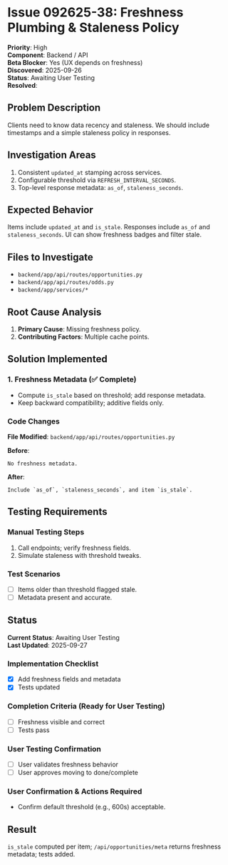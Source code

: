 # Issue 092625-38: Freshness Plumbing & Staleness Policy

**Priority**: High  
**Component**: Backend / API  
**Beta Blocker**: Yes (UX depends on freshness)  
**Discovered**: 2025-09-26  
**Status**: Awaiting User Testing  
**Resolved**: 

## Problem Description

Clients need to know data recency and staleness. We should include timestamps and a simple staleness policy in responses.

## Investigation Areas

1. Consistent `updated_at` stamping across services.  
2. Configurable threshold via `REFRESH_INTERVAL_SECONDS`.  
3. Top-level response metadata: `as_of`, `staleness_seconds`.

## Expected Behavior

Items include `updated_at` and `is_stale`. Responses include `as_of` and `staleness_seconds`. UI can show freshness badges and filter stale.

## Files to Investigate

- `backend/app/api/routes/opportunities.py`  
- `backend/app/api/routes/odds.py`  
- `backend/app/services/*`

## Root Cause Analysis

1. **Primary Cause**: Missing freshness policy.  
2. **Contributing Factors**: Multiple cache points.

## Solution Implemented

### 1. Freshness Metadata (✅ Complete)
- Compute `is_stale` based on threshold; add response metadata.  
- Keep backward compatibility; additive fields only.

### Code Changes

**File Modified**: `backend/app/api/routes/opportunities.py`

**Before**:
```text
No freshness metadata.
```

**After**:
```text
Include `as_of`, `staleness_seconds`, and item `is_stale`.
```

## Testing Requirements

### Manual Testing Steps
1. Call endpoints; verify freshness fields.  
2. Simulate staleness with threshold tweaks.

### Test Scenarios
- [ ] Items older than threshold flagged stale.  
- [ ] Metadata present and accurate.

## Status

**Current Status**: Awaiting User Testing  
**Last Updated**: 2025-09-27

### Implementation Checklist
- [x] Add freshness fields and metadata  
- [x] Tests updated

### Completion Criteria (Ready for User Testing)
- [ ] Freshness visible and correct  
- [ ] Tests pass

### User Testing Confirmation
- [ ] User validates freshness behavior  
- [ ] User approves moving to done/complete

### User Confirmation & Actions Required
- Confirm default threshold (e.g., 600s) acceptable.

## Result

`is_stale` computed per item; `/api/opportunities/meta` returns freshness metadata; tests added.
